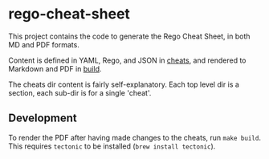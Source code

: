 # rego-cheat-sheet

This project contains the code to generate the Rego Cheat Sheet,
in both MD and PDF formats.

Content is defined in YAML, Rego, and JSON in [cheats](./cheats),
and rendered to Markdown and PDF in [build](./build).

The cheats dir content is fairly self-explanatory.
Each top level dir is a section, each sub-dir is for a single 'cheat'.

## Development

To render the PDF after having made changes to the cheats, run `make build`.
This requires `tectonic` to be installed (`brew install tectonic`).